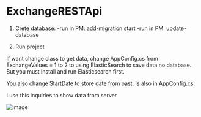 # ExchangeRESTApi

1. Crete database:
	-run in PM: add-migration start
	-run in PM: update-database

2. Run project

If want change class to get data, change AppConfig.cs from ExchangeValues = 1 to 2 to using ElasticSearch to save data no database.  But you must install and run Elasticsearch first.

You also change StartDate to store date from past. Is also in AppConfig.cs.


I use this inquiries to show data from server


![image](https://user-images.githubusercontent.com/47826375/138001863-6924e596-6fe4-4cb8-8dba-97b81d1a9d73.png)